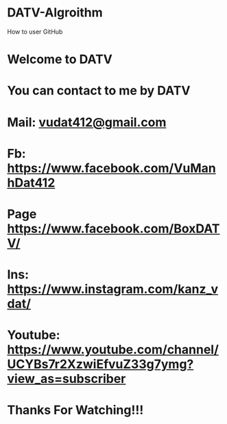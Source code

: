 # DATV-Algroithm
How to user GitHub 
# Welcome to DATV
# You can contact to me by DATV
# Mail: vudat412@gmail.com
# Fb: https://www.facebook.com/VuManhDat412
# Page https://www.facebook.com/BoxDATV/
# Ins: https://www.instagram.com/kanz_vdat/
# Youtube: https://www.youtube.com/channel/UCYBs7r2XzwiEfvuZ33g7ymg?view_as=subscriber
# Thanks For Watching!!!
